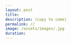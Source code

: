 ```yaml
---
layout: post
title: 
description: (copy to come)
permalink: //
image: /assets/images/.jpg
duration: 
---
```





